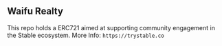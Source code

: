 ## Waifu Realty

This repo holds a ERC721 aimed at supporting community engagement in the Stable ecosystem. More Info: `https://trystable.co`
